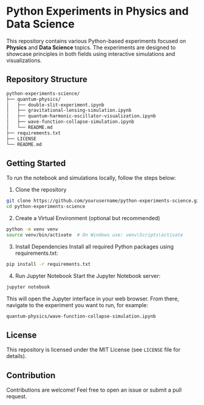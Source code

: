# Python Experiments in Physics and Data Science

This repository contains various Python-based experiments focused on **Physics** and **Data Science** topics. The experiments are designed to showcase principles in both fields using interactive simulations and visualizations.

## Repository Structure

```bash
python-experiments-science/
├── quantum-physics/
│   ├── double-slit-experiment.ipynb
│   ├── gravitational-lensing-simulation.ipynb
│   ├── quantum-harmonic-oscillator-visualization.ipynb
│   ├── wave-function-collapse-simulation.ipynb
│   └── README.md
├── requirements.txt
├── LICENSE
└── README.md
```
## Getting Started

To run the notebook and simulations locally, follow the steps below:

1. Clone the repository
```bash
git clone https://github.com/yourusername/python-experiments-science.git
cd python-experiments-science
```

2. Create a Virtual Environment (optional but recommended)
```bash
python -m venv venv
source venv/bin/activate  # On Windows use: venv\Scripts\activate
```

3. Install Dependencies
Install all required Python packages using requirements.txt:
```bash
pip install -r requirements.txt
```

4. Run Jupyter Notebook
Start the Jupyter Notebook server:
```bash
jupyter notebook
```

This will open the Jupyter interface in your web browser. From there, navigate to the experiment you want to run, for example:
```bash
quantum-physics/wave-function-collapse-simulation.ipynb
```

## License

This repository is licensed under the MIT License (see `LICENSE` file for details).

## Contribution

Contributions are welcome! Feel free to open an issue or submit a pull request.
